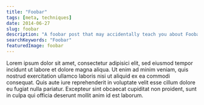 ```yaml
---
title: "Foobar"
tags: [meta, techniques]
date: 2014-06-27
slug: foobar
description: "A foobar post that may accidentally teach you about Foobar."
searchKeywords: "Foobar"
featuredImage: foobar
---
```


Lorem ipsum dolor sit amet, consectetur adipisici elit, sed eiusmod tempor incidunt ut labore et dolore magna aliqua.
Ut enim ad minim veniam, quis nostrud exercitation ullamco laboris nisi ut aliquid ex ea commodi consequat.
Quis aute iure reprehenderit in voluptate velit esse cillum dolore eu fugiat nulla pariatur.
Excepteur sint obcaecat cupiditat non proident, sunt in culpa qui officia deserunt mollit anim id est laborum.